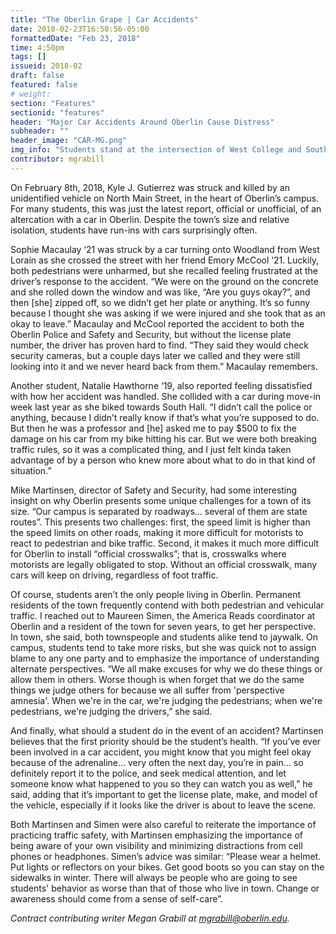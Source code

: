 ```yaml
---
title: "The Oberlin Grape | Car Accidents"
date: 2018-02-23T16:50:56-05:00
formattedDate: "Feb 23, 2018"
time: 4:50pm
tags: []
issueid: 2018-02
draft: false
featured: false
# weight:
section: "Features"
sectionid: "features"
header: "Major Car Accidents Around Oberlin Cause Distress"
subheader: ""
header_image: "CAR-MG.png"
img_info: "Students stand at the intersection of West College and South Professor. Photo by Em Webster."
contributor: mgrabill
---
```


On February 8th, 2018, Kyle J. Gutierrez was struck and killed by an unidentified vehicle on North Main Street, in the heart of Oberlin’s campus. For many students, this was just the latest report, official or unofficial, of an altercation with a car in Oberlin. Despite the town’s size and relative isolation, students have run-ins with cars surprisingly often.

Sophie Macaulay ‘21 was struck by a car turning onto Woodland from West Lorain as she crossed the street with her friend Emory McCool ‘21. Luckily, both pedestrians were unharmed, but she recalled feeling frustrated at the driver’s response to the accident. “We were on the ground on the concrete and she rolled down the window and was like, “Are you guys okay?”, and then [she] zipped off, so we didn’t get her plate or anything. It’s so funny because I thought she was asking if we were injured and she took that as an okay to leave.” Macaulay and McCool reported the accident to both the Oberlin Police and Safety and Security, but without the license plate number, the driver has proven hard to find. “They said they would check security cameras, but a couple days later we called and they were still looking into it and we never heard back from them.” Macaulay remembers.

Another student, Natalie Hawthorne ‘19, also reported feeling dissatisfied with how her accident was handled. She collided with a car during move-in week last year as she biked towards South Hall. “I didn’t call the police or anything, because I didn’t really know if that’s what you’re supposed to do. But then he was a professor and [he] asked me to pay $500 to fix the damage on his car from my bike hitting his car. But we were both breaking traffic rules, so it was a complicated thing, and I just felt kinda taken advantage of by a person who knew more about what to do in that kind of situation.”

Mike Martinsen, director of Safety and Security, had some interesting insight on why Oberlin presents some unique challenges for a town of its size. “Our campus is separated by roadways… several of them are state routes”. This presents two challenges: first, the speed limit is higher than the speed limits on other roads, making it more difficult for motorists to react to pedestrian and bike traffic. Second, it makes it much more difficult for Oberlin to install “official crosswalks”; that is, crosswalks where motorists are legally obligated to stop. Without an official crosswalk, many cars will keep on driving, regardless of foot traffic.

Of course, students aren’t the only people living in Oberlin. Permanent residents of the town frequently contend with both pedestrian and vehicular  traffic. I reached out to Maureen Simen, the America Reads coordinator at Oberlin and a resident of the town for seven years, to get her perspective. In town, she said, both townspeople and students alike tend to jaywalk. On campus, students tend to take more risks, but she was quick not to assign blame to any one party and to emphasize the importance of understanding alternate perspectives. “We all make excuses for why we do these things or allow them in others. Worse though is when forget that we do the same things we judge others for because we all suffer from 'perspective amnesia'. When we're in the car, we're judging the pedestrians; when we're pedestrians, we're judging the drivers,” she said.

And finally, what should a student do in the event of an accident? Martinsen believes that the first priority should be the student’s health. “If you’ve ever been involved in a car accident, you might know that you might feel okay because of the adrenaline… very often the next day, you’re in pain… so definitely report it to the police, and seek medical attention, and let someone know what happened to you so they can watch you as well,” he said, adding that it’s important to get the license plate, make, and model of the vehicle, especially if it looks like the driver is about to leave the scene.

Both Martinsen and Simen were also careful to reiterate the importance of practicing traffic safety, with Martinsen emphasizing the importance of being aware of your own visibility and minimizing distractions from cell phones or headphones. Simen’s advice was similar: “Please wear a helmet. Put lights or reflectors on your bikes. Get good boots so you can stay on the sidewalks in winter. There will always be people who are going to see students' behavior as worse than that of those who live in town. Change or awareness should come from a sense of self-care”.

*Contract contributing writer Megan Grabill at mgrabill@oberlin.edu.*
